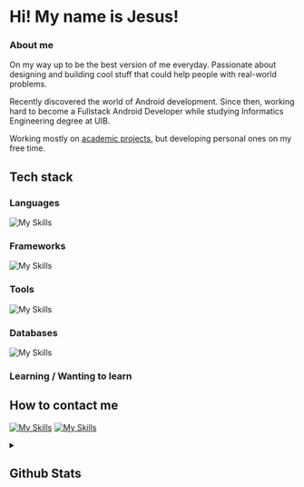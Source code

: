 # **Hi! My name is Jesus!**

### **About me**

On my way up to be the best version of me everyday. Passionate about designing and building cool stuff that could help people with real-world problems.

Recently discovered the world of Android development. Since then, working hard to become a Fullstack Android Developer while studying Informatics Engineering degree at UIB.

Working mostly on [academic projects](https://github.com/jcasben/Programacion-Ing-Informatica), but developing personal ones on my free time.

## **Tech stack**

### **Languages**

![My Skills](https://go-skill-icons.vercel.app/api/icons?i=java,kotlin,rust,c&titles=true)

### **Frameworks**

![My Skills](https://go-skill-icons.vercel.app/api/icons?i=spring,androidstudio,jetpackcompose,rocket,firebase&titles=true)

### **Tools**

![My Skills](https://go-skill-icons.vercel.app/api/icons?i=git,docker,github,postman&titles=true)

### **Databases**

![My Skills](https://go-skill-icons.vercel.app/api/icons?i=mongodb,mysql&titles=true)

### **Learning / Wanting to learn**

## **How to contact me**
[![My Skills](https://skillicons.dev/icons?i=instagram)](https://www.instagram.com/jesuslearnstocode/)
[![My Skills](https://skillicons.dev/icons?i=linkedin)](https://www.linkedin.com/in/jesuscastillobenito/)

<details>
  <summary><h2>Github Stats</h2></summary>
  <img src="https://github-readme-stats.vercel.app/api/top-langs/?username=jcasben&layout=compact" />
</details>
